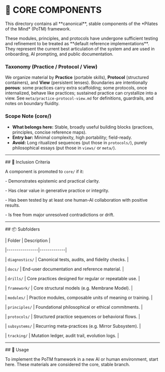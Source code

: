 # 🧱 CORE COMPONENTS



This directory contains all \*\*canonical\*\*, stable components of the \*Pilates of the Mind\* (PoTM) framework.



These modules, principles, and protocols have undergone sufficient testing and refinement to be treated as \*\*default reference implementations\*\*. They represent the current best articulation of the system and are used in onboarding, AI prompting, and public documentation.

### Taxonomy (Practice / Protocol / View)

We organize material by **Practice** (portable skills), **Protocol** (structured containers), and **View** (persistent lenses). Boundaries are intentionally **porous**: some practices carry extra scaffolding; some protocols, once internalized, behave like practices; sustained practice can crystallize into a view. See `meta/practice-protocol-view.md` for definitions, guardrails, and notes on boundary fluidity.

### Scope Note (core/)
- **What belongs here:** Stable, broadly useful building blocks (practices, principles, concise reference maps).
- **Entry bar:** Minimal complexity, high portability; field-ready.
- **Avoid:** Long ritualized sequences (put those in `protocols/`), purely philosophical essays (put those in `views/` or `meta/`).



---



\## 🔐 Inclusion Criteria



A component is promoted to `core/` if it:



\- Demonstrates epistemic and practical clarity.

\- Has clear value in generative practice or integrity.

\- Has been tested by at least one human-AI collaboration with positive results.

\- Is free from major unresolved contradictions or drift.



---



\## 📦 Subfolders



| Folder         | Description |

|----------------|-------------|

| `diagnostics/` | Canonical tests, audits, and fidelity checks. |

| `docs/`        | End-user documentation and reference material. |

| `drills/`      | Core practices designed for regular or repeatable use. |

| `framework/`   | Core structural models (e.g. Membrane Model). |

| `modules/`     | Practice modules, composable units of meaning or training. |

| `principles/`  | Foundational philosophical or ethical commitments. |

| `protocols/`   | Structured practice sequences or behavioral flows. |

| `subsystems/`  | Recurring meta-practices (e.g. Mirror Subsystem). |

| `tracking/`    | Mutation ledger, audit trail, evolution logs. |



---



\## 🧭 Usage



To implement the PoTM framework in a new AI or human environment, start here. These materials are considered the core, stable branch.



